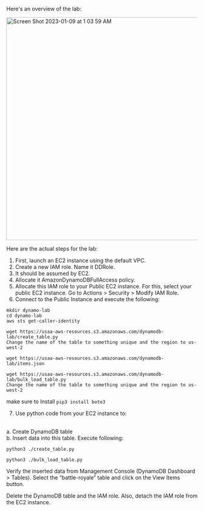 
Here's an overview of the lab: 

<img width="586" alt="Screen Shot 2023-01-09 at 1 03 59 AM" src="https://user-images.githubusercontent.com/25653204/211248888-81d3d906-6c94-4563-a4e5-4a71f9c35486.png">

Here are the actual steps for the lab: 

1. First, launch an EC2 instance using the default VPC.
1. Create a new IAM role. Name it DDRole<YourNameHere>. 
1. It should be assumed by EC2. 
1. Allocate it AmazonDynamoDBFullAccess policy.
1. Allocate this IAM role to your Public EC2 instance. For this, select your public EC2 instance. Go to Actions > Security > Modify IAM Role. 
1. Connect to the Public Instance and execute the following:

```console
mkdir dynamo-lab
cd dynamo-lab
aws sts get-caller-identity 

wget https://usaa-aws-resources.s3.amazonaws.com/dynamodb-lab/create_table.py
Change the name of the table to something unique and the region to us-west-2

wget https://usaa-aws-resources.s3.amazonaws.com/dynamodb-lab/items.json

wget https://usaa-aws-resources.s3.amazonaws.com/dynamodb-lab/bulk_load_table.py
Change the name of the table to something unique and the region to us-west-2

```


make sure to Install `pip3 install boto3`

7. Use python code from your EC2 instance to:
<br/>
a. Create DynamoDB table
<br/>
b. Insert data into this table. Execute following: 


```console
python3 ./create_table.py 

python3 ./bulk_load_table.py 
```

Verify the inserted data from Management Console (DynamoDB Dashboard > Tables). Select the “battle-royale” table and click on the View Items button.

Delete the DynamoDB table and the IAM role. Also, detach the IAM role from the EC2 instance.


